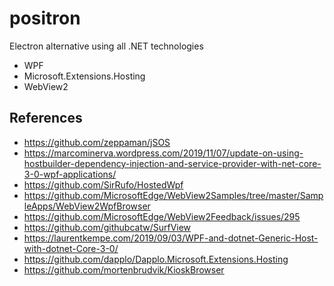 # positron
Electron alternative using all .NET technologies

- WPF
- Microsoft.Extensions.Hosting
- WebView2

## References

- <https://github.com/zeppaman/jSOS>
- <https://marcominerva.wordpress.com/2019/11/07/update-on-using-hostbuilder-dependency-injection-and-service-provider-with-net-core-3-0-wpf-applications/>
- <https://github.com/SirRufo/HostedWpf>
- <https://github.com/MicrosoftEdge/WebView2Samples/tree/master/SampleApps/WebView2WpfBrowser>
- <https://github.com/MicrosoftEdge/WebView2Feedback/issues/295>
- <https://github.com/githubcatw/SurfView>
- <https://laurentkempe.com/2019/09/03/WPF-and-dotnet-Generic-Host-with-dotnet-Core-3-0/>
- <https://github.com/dapplo/Dapplo.Microsoft.Extensions.Hosting>
- <https://github.com/mortenbrudvik/KioskBrowser>